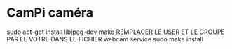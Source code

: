 CamPi caméra
============


sudo apt-get install libjpeg-dev
make
REMPLACER LE USER ET LE GROUPE PAR LE VOTRE DANS LE FICHIER webcam.service
sudo make install
